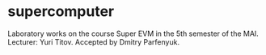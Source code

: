 # supercomputer
Laboratory works on the course Super EVM in the 5th semester of the MAI. Lecturer: Yuri Titov. Accepted by Dmitry Parfenyuk.
